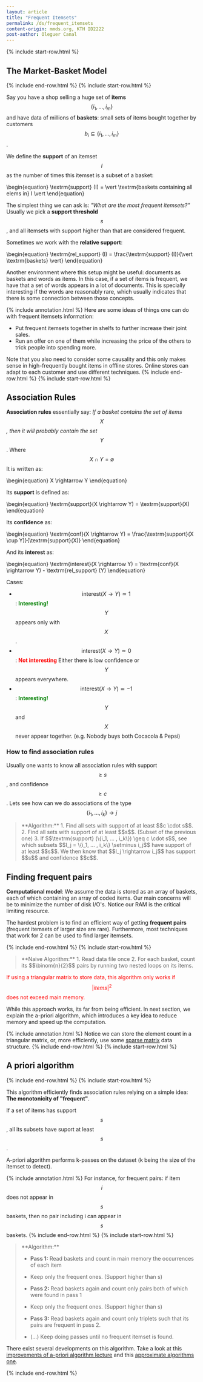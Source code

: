```yaml
---
layout: article
title: "Frequent Itemsets"
permalink: /ds/frequent_itemsets
content-origin: mmds.org, KTH ID2222
post-author: Oleguer Canal
---
```

<!--
Disclaimer and authorship:
This article is provided for free only for your personal informational and entertainment purposes. No commercial use of it is allowed.

Please note there might be mistakes. We would be grateful to receive (constructive) criticism if you spot any. You can reach us at: ai.campus.ai@gmail.com or directly open an issue on our github repo: https://github.com/CampusAI/CampusAI.github.io

If considering to use the text please cite the original author/s of the lecture/paper.
Furthermore, please acknowledge our work by adding a link to our website: https://campusai.github.io/ and citing our names: Oleguer Canal and Federico Taschin.
-->
{% include start-row.html %}

## The Market-Basket Model

{% include end-row.html %}
{% include start-row.html %}

Say you have a shop selling a huge set of **items** $$\{i_1, ..., i_m \}$$ and have data of millions of **baskets**: small sets of items bought together by customers $$b_i \subseteq \{i_1, ..., i_m \}$$.

<!-- 
{% include annotation.html %}
For instance a basket of 2 items which are frequently bought together are soda and chips.
{% include end-row.html %}
{% include start-row.html %}
-->
We define the **support** of an itemset $$I$$ as the number of times this itemset is a subset of a basket:

\begin{equation}
\textrm{support} (I) = \vert \textrm{baskets containing all elems in} I \vert
\end{equation}

The simplest thing we can ask is: _"What are the most frequent itemsets?"_
Usually we pick a **support threshold** $$s$$, and all itemsets with support higher than that are considered frequent.

Sometimes we work with the **relative support**:

\begin{equation}
\textrm{rel_support} (I) = \frac{\textrm{support} (I)}{\vert \textrm{baskets} \vert}
\end{equation}

Another environment where this setup might be useful: documents as baskets and words as items.
In this case, if a set of items is frequent, we have that a set of words appears in a lot of documents.
This is specially interesting if the words are reasonably rare, which usually indicates that there is some connection between those concepts.

{% include annotation.html %}
Here are some ideas of things one can do with frequent itemsets information:
- Put frequent itemsets together in shelfs to further increase their joint sales.
- Run an offer on one of them while increasing the price of the others to trick people into spending more.

Note that you also need to consider some causality and this only makes sense in high-frequently bought items in offline stores.
Online stores can adapt to each customer and use different techniques.
{% include end-row.html %}
{% include start-row.html %}

## Association Rules

**Association rules** essentially say:
_If a basket contains the set of items $$X$$, then it will probably contain the set $$Y$$_.
Where $$X \cap Y = \emptyset$$
It is written as:

\begin{equation}
X \rightarrow Y
\end{equation}

Its **support** is defined as:

\begin{equation}
\textrm{support}(X \rightarrow Y) = \textrm{support}(X)
\end{equation}

Its **confidence** as:

\begin{equation}
\textrm{conf}(X \rightarrow Y) = \frac{\textrm{support}(X \cup Y)}{\textrm{support}(X)}
\end{equation}

And its **interest** as:

\begin{equation}
\textrm{interest}(X \rightarrow Y) = \textrm{conf}(X \rightarrow Y) - \textrm{rel_support} (Y)
\end{equation}

Cases:
- $$\textrm{interest}(X \rightarrow Y) \simeq 1$$: <span style="color:green">**Interesting!**</span> $$Y$$ appears only with $$X$$.
- $$\textrm{interest}(X \rightarrow Y) \simeq 0$$: <span style="color:red">**Not interesting**</span> Either there is low confidence or $$Y$$ appears everywhere.
- $$\textrm{interest}(X \rightarrow Y) \simeq -1$$:  <span style="color:green">**Interesting!**</span> $$Y$$ and $$X$$ never appear together. (e.g. Nobody buys both Cocacola & Pepsi)

### How to find association rules

Usually one wants to know all association rules with support $$\geq s$$, and confidence $$\geq c$$.
Lets see how can we do associations of the type $$\{i_1, ..., i_k\} \rightarrow j$$

<blockquote markdown="1">
**Algorithm:**
1. Find all sets with support of at least $$c \cdot s$$.
2. Find all sets with support of at least $$s$$. (Subset of the previous one)
3. If $$\textrm{support} (\{i_1, ... , i_k\}) \geq c \cdot s$$, see which subsets $$I_j = \{i_1, ... , i_k\} \setminus i_j$$ have support of at least $$s$$. We then know that $$I_j \rightarrow i_j$$ has support $$s$$ and confidence $$c$$.
</blockquote>

## Finding frequent pairs

**Computational model**: We assume the data is stored as an array of baskets, each of which containing an array of coded items.
Our main concerns will be to minimize the number of disk I/O's.
Notice our RAM is the critical limiting resource.

The hardest problem is to find an efficient way of getting **frequent pairs** (frequent itemsets of larger size are rare).
Furthermore, most techniques that work for 2 can be used to find larger itemsets.

{% include end-row.html %}
{% include start-row.html %}

<blockquote markdown="1">
**Naive Algorithm:**
1. Read data file once
2. For each basket, count its $$\binom{n}{2}$$ pairs by running two nested loops on its items.
</blockquote>

<span style="color:red">If using a triangular matrix to store data, this algorithm only works if $$\vert items \vert^2$$ does not exceed main memory.</span> 

While this approach works, its far from being efficient.
In next section, we explain the a-priori algorithm, which introduces a key idea to reduce memory and speed up the computation.

{% include annotation.html %}
Notice we can store the element count in a triangular matrix, or, more efficiently, use some [sparse matrix](https://en.wikipedia.org/wiki/Sparse_matrix) data structure.
{% include end-row.html %}
{% include start-row.html %}


## A priori algorithm

{% include end-row.html %}
{% include start-row.html %}

This algorithm efficiently finds association rules relying on a simple idea:
**The monotonicity of "frequent"**.
<!-- An itemset cannot be frequent unless all its subsets are frequent. -->
If a set of items has support $$s$$, all its subsets have suport at least $$s$$.

A-priori algorithm performs k-passes on the dataset (k being the size of the itemset to detect).

{% include annotation.html %}
For instance, for frequent pairs: if item $$i$$ does not appear in $$s$$ baskets, then no pair including i can appear in $$s$$ baskets.
{% include end-row.html %}
{% include start-row.html %}

<blockquote markdown="1">
**Algorithm:**

- **Pass 1:** Read baskets and count in main memory the occurrences of each item
- Keep only the frequent ones. (Support higher than s)

- **Pass 2:** Read baskets again and count only pairs both of which were found in pass 1
- Keep only the frequent ones. (Support higher than s)

- **Pass 3:** Read baskets again and count only triplets such that its pairs are frequent in pass 2.

- (...) Keep doing passes until no frequent itemset is found.
</blockquote>

There exist several developments on this algorithm.
Take a look at this [improvements of a-priori algorithm lecture](https://www.youtube.com/watch?v=AGAkNiQnbjY&ab_channel=MiningMassiveDatasets) and this [approximate algorithms one](https://www.youtube.com/watch?v=b-guME_xZiw&ab_channel=MiningMassiveDatasets).

{% include end-row.html %}